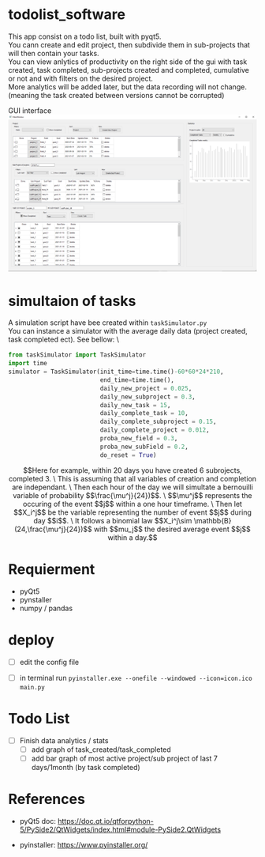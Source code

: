 # todolist_software

This app consist on a todo list, built with pyqt5. \
You cann create and edit project, then subdivide them in sub-projects that will then contain your tasks. \
You can view anlytics of productivity on the right side of the gui with task created, task completed, sub-projects created and completed, cumulative or not and with filters on the desired project. \
More analytics will be added later, but the data recording will not change. (meaning the task created between versions cannot be corrupted)

GUI interface
![alt text](src/main.PNG)

# simultaion of tasks

A simulation script have bee created within `taskSimulator.py` \
You can instance a simulator with the average daily data (project created, task completed ect). See bellow: \

```python
from taskSimulator import TaskSimulator
import time
simulator = TaskSimulator(init_time=time.time()-60*60*24*210, 
                          end_time=time.time(),
                          daily_new_project = 0.025,
                          daily_new_subproject = 0.3,
                          daily_new_task = 15,
                          daily_complete_task = 10,
                          daily_complete_subproject = 0.15,
                          daily_complete_project = 0.012,
                          proba_new_field = 0.3,
                          proba_new_subField = 0.2,
                          do_reset = True)

```
```math
Here for example, within 20 days you have created 6 subrojects, completed 3. \
This is assuming that all variables of creation and completion are independant. \
Then each hour of the day we will simultate a bernouilli variable of probability $$\frac{\mu^j}{24})$$. \
$$\mu^j$$ represents the occuring of the event $$j$$ within a one hour timeframe. \
Then let $$X_i^j$$ be the variable representing the number of event $$j$$ during day $$i$$. \
It follows a binomial law $$X_i^j\sim \mathbb{B}(24,\frac{\mu^j}{24})$$ with $$mu_j$$ the desired average event $$j$$ within a day.
```

# Requierment

 * pyQt5
 * pynstaller
 * numpy / pandas

# deploy

- [ ] edit the config file
- [ ] in terminal run `pyinstaller.exe --onefile --windowed --icon=icon.ico main.py`

  
  
# Todo List

- [ ] Finish data analytics / stats
  - [ ] add graph of task_created/task_completed
  - [ ] add bar graph of most active project/sub project of last 7 days/1month (by task completed)
  
# References

* pyQt5 doc: https://doc.qt.io/qtforpython-5/PySide2/QtWidgets/index.html#module-PySide2.QtWidgets

* pyinstaller: https://www.pyinstaller.org/
